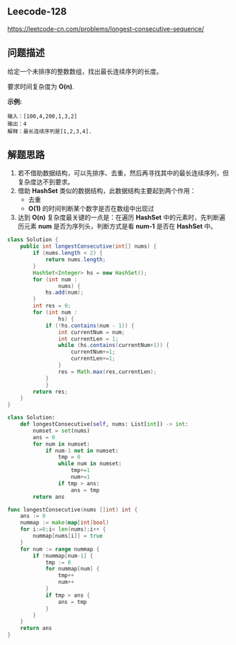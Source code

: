 	
## Leecode-128
https://leetcode-cn.com/problems/longest-consecutive-sequence/
## 问题描述
给定一个未排序的整数数组，找出最长连续序列的长度。

要求时间复杂度为 __O(n)__.

__示例:__

	输入：[100,4,200,1,3,2]
	输出：4
	解释：最长连续序列是[1,2,3,4].

## 解题思路
1. 若不借助数据结构，可以先排序、去重，然后再寻找其中的最长连续序列，但复杂度达不到要求。
2. 借助 __HashSet__ 类似的数据结构，此数据结构主要起到两个作用：
	- 去重 
	- __O(1)__ 的时间判断某个数字是否在数组中出现过
3. 达到 __O(n)__ 复杂度最关键的一点是：在遍历 __HashSet__ 中的元素时，先判断遍历元素 __num__ 是否为序列头，判断方式是看 __num-1__ 是否在 __HashSet__ 中。

``` java
class Solution {
    public int longestConsecutive(int[] nums) {
        if (nums.length < 2) {
            return nums.length;
        }
        HashSet<Integer> hs = new HashSet();
        for (int num :
                nums) {
            hs.add(num);
        }
        int res = 0;
        for (int num :
                hs) {
            if (!hs.contains(num - 1)) {
                int currentNum = num;
                int currentLen = 1;
                while (hs.contains(currentNum+1)) {
                    currentNum+=1;
                    currentLen+=1;
                }
                res = Math.max(res,currentLen);
            }
            }
        return res;
    }
}
```

``` python
class Solution:
    def longestConsecutive(self, nums: List[int]) -> int:
        numset = set(nums)
        ans = 0
        for num in numset:
            if num-1 not in numset:
                tmp = 0
                while num in numset:
                    tmp+=1
                    num+=1
                if tmp > ans:
                    ans = tmp
        return ans
```

``` go
func longestConsecutive(nums []int) int {
	ans := 0
	nummap := make(map[int]bool)
	for i:=0;i< len(nums);i++ {
		nummap[nums[i]] = true
	}
	for num := range nummap {
		if !nummap[num-1] {
			tmp := 0
			for nummap[num] {
				tmp++
                num++
			}
			if tmp > ans {
				ans = tmp
			}
		}
	}
	return ans
}
```